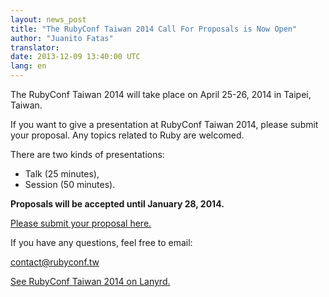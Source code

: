```yaml
---
layout: news_post
title: "The RubyConf Taiwan 2014 Call For Proposals is Now Open"
author: "Juanito Fatas"
translator:
date: 2013-12-09 13:40:00 UTC
lang: en
---
```


The RubyConf Taiwan 2014 will take place on April 25-26, 2014 in Taipei, Taiwan.

If you want to give a presentation at RubyConf Taiwan 2014, please submit your
proposal. Any topics related to Ruby are welcomed.

There are two kinds of presentations:

* Talk (25 minutes),
* Session (50 minutes).

**Proposals will be accepted until January 28, 2014.**

[Please submit your proposal here.][submit-proposal]

If you have any questions, feel free to email:

contact@rubyconf.tw

[See RubyConf Taiwan 2014 on Lanyrd.][rubyconf-tw-2014-lanyrd]

[rubyconf-tw-2014-lanyrd]: http://lanyrd.com/2014/rubyconftw/
[submit-proposal]: https://kktix.com/events/rubyconftw2014-cfp?locale=en
